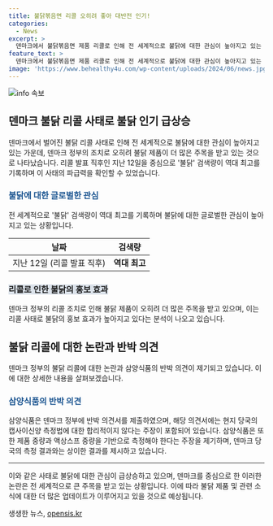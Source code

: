 ```yaml
---
title: 불닭볶음면 리콜 오히려 좋아 대반전 인기!
categories:
  - News
excerpt: >
  덴마크에서 불닭볶음면 제품 리콜로 인해 전 세계적으로 불닭에 대한 관심이 높아지고 있는 가운데, 사태가 오히려 불닭의 홍보 효과를 높인다는 분석이 나오고 있다. 구글 검색 트렌드에 따르면 불닭 검색량이 역대 최고를 기록했으며, 외신들은 이에 대한 보도를 이어가고 있다. 덴마크 정부의 리콜 조치에 대해 삼양식품은 반박 의견서를 제출했으며, 덴마크 당국과 삼양식품 간의 측정법 논란도 불거졌다. 해당 사태로 유튜버의 발언 등이 화제가 되고 있는 가운데, 덴마크에서는 불닭 제품에 대한 관심이 뜨겁게 이어지고 있다.
feature_text: >
  덴마크에서 불닭볶음면 제품 리콜로 인해 전 세계적으로 불닭에 대한 관심이 높아지고 있는 가운데, 사태가 오히려 불닭의 홍보 효과를 높인다는 분석이 나오고 있다. 구글 검색 트렌드에 따르면 불닭 검색량이 역대 최고를 기록했으며, 외신들은 이에 대한 보도를 이어가고 있다. 덴마크 정부의 리콜 조치에 대해 삼양식품은 반박 의견서를 제출했으며, 덴마크 당국과 삼양식품 간의 측정법 논란도 불거졌다. 해당 사태로 유튜버의 발언 등이 화제가 되고 있는 가운데, 덴마크에서는 불닭 제품에 대한 관심이 뜨겁게 이어지고 있다.
image: 'https://www.behealthy4u.com/wp-content/uploads/2024/06/news.jpg'
---
```


<p><img src="https://www.behealthy4u.com/wp-content/uploads/2024/06/news.jpg" alt="info 속보" /></p>

<h2 data-ke-size="size26">덴마크 불닭 리콜 사태로 불닭 인기 급상승</h2>

<p data-ke-size="size16">덴마크에서 벌어진 불닭 리콜 사태로 인해 전 세계적으로 불닭에 대한 관심이 높아지고 있는 가운데, 덴마크 정부의 조치로 오히려 불닭 제품이 더 많은 주목을 받고 있는 것으로 나타났습니다. 리콜 발표 직후인 지난 12일을 중심으로 '불닭' 검색량이 역대 최고를 기록하며 이 사태의 파급력을 확인할 수 있었습니다.</p>

<h3><b><span style="color: #1a5490;">불닭에 대한 글로벌한 관심</span></b></h3>

<p data-ke-size="size16">전 세계적으로 '불닭' 검색량이 역대 최고를 기록하며 불닭에 대한 글로벌한 관심이 높아지고 있는 상황입니다.</p>

<table>
<thead>
  <tr>
    <th>날짜</th>
    <th>검색량</th>
  </tr>
</thead>
<tbody>
  <tr>
    <td style="text-align: center; height: 17px;">지난 12일 (리콜 발표 직후)</td>
    <td style="text-align: center; height: 17px;"><b>역대 최고</b></td>
  </tr>
</tbody>
</table>

<h3><b><span style="background-color: #21538527;">리콜로 인한 불닭의 홍보 효과</span></b></h3>

<p data-ke-size="size16">덴마크 정부의 리콜 조치로 인해 불닭 제품이 오히려 더 많은 주목을 받고 있으며, 이는 리콜 사태로 불닭의 홍보 효과가 높아지고 있다는 분석이 나오고 있습니다.</p>

<h2 data-ke-size="size26">불닭 리콜에 대한 논란과 반박 의견</h2>

<p data-ke-size="size16">덴마크 정부의 불닭 리콜에 대한 논란과 삼양식품의 반박 의견이 제기되고 있습니다. 이에 대한 상세한 내용을 살펴보겠습니다.</p>

<h3><b><span style="color: #1a5490;">삼양식품의 반박 의견</span></b></h3>

<p data-ke-size="size16">삼양식품은 덴마크 정부에 반박 의견서를 제출하였으며, 해당 의견서에는 현지 당국의 캡사이신양 측정법에 대한 합리적이지 않다는 주장이 포함되어 있습니다. 삼양식품은 또한 제품 중량과 액상스프 중량을 기반으로 측정해야 한다는 주장을 제기하며, 덴마크 당국의 측정 결과와는 상이한 결과를 제시하고 있습니다.</p>

<hr>

<p data-ke-size="size16">이와 같은 사태로 불닭에 대한 관심이 급상승하고 있으며, 덴마크를 중심으로 한 이러한 논란은 전 세계적으로 큰 주목을 받고 있는 상황입니다. 이에 따라 불닭 제품 및 관련 소식에 대한 더 많은 업데이트가 이루어지고 있을 것으로 예상됩니다.</p>
생생한 뉴스, <a href="https://opensis.kr" rel="dofollow">opensis.kr</a>


